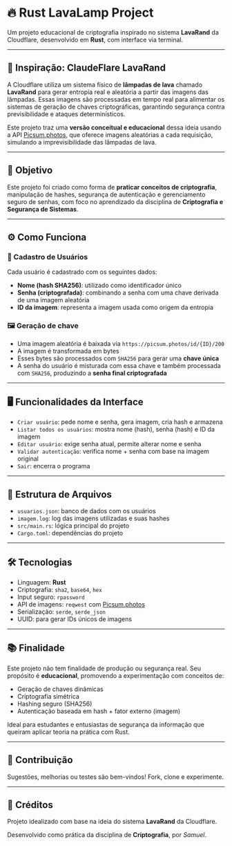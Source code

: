 # 🔥 Rust LavaLamp Project

Um projeto educacional de criptografia inspirado no sistema **LavaRand** da Cloudflare, desenvolvido em **Rust**, com interface via terminal.

---

## 🌋 Inspiração: ClaudeFlare LavaRand

A Cloudflare utiliza um sistema físico de **lâmpadas de lava** chamado **LavaRand** para gerar entropia real e aleatória a partir das imagens das lâmpadas. Essas imagens são processadas em tempo real para alimentar os sistemas de geração de chaves criptográficas, garantindo segurança contra previsibilidade e ataques determinísticos.

Este projeto traz uma **versão conceitual e educacional** dessa ideia usando a API [Picsum.photos](https://picsum.photos), que oferece imagens aleatórias a cada requisição, simulando a imprevisibilidade das lâmpadas de lava.

---

## 🧠 Objetivo

Este projeto foi criado como forma de **praticar conceitos de criptografia**, manipulação de hashes, segurança de autenticação e gerenciamento seguro de senhas, com foco no aprendizado da disciplina de **Criptografia e Segurança de Sistemas**.

---

## ⚙️ Como Funciona

### 🔐 Cadastro de Usuários

Cada usuário é cadastrado com os seguintes dados:

- **Nome (hash SHA256)**: utilizado como identificador único
- **Senha (criptografada)**: combinando a senha com uma chave derivada de uma imagem aleatória
- **ID da imagem**: representa a imagem usada como origem da entropia

### 🖼️ Geração de chave

- Uma imagem aleatória é baixada via `https://picsum.photos/id/{ID}/200`
- A imagem é transformada em bytes
- Esses bytes são processados com `SHA256` para gerar uma **chave única**
- A senha do usuário é misturada com essa chave e também processada com `SHA256`, produzindo a **senha final criptografada**

---

## 🖥️ Funcionalidades da Interface

- `Criar usuário`: pede nome e senha, gera imagem, cria hash e armazena
- `Listar todos os usuários`: mostra nome (hash), senha (hash) e ID da imagem
- `Editar usuário`: exige senha atual, permite alterar nome e senha
- `Validar autenticação`: verifica nome + senha com base na imagem original
- `Sair`: encerra o programa

---

## 📁 Estrutura de Arquivos

- `usuarios.json`: banco de dados com os usuários
- `imagem.log`: log das imagens utilizadas e suas hashes
- `src/main.rs`: lógica principal do projeto
- `Cargo.toml`: dependências do projeto

---

## 🛠️ Tecnologias

- Linguagem: **Rust**
- Criptografia: `sha2`, `base64`, `hex`
- Input seguro: `rpassword`
- API de imagens: `reqwest` com [Picsum.photos](https://picsum.photos)
- Serialização: `serde`, `serde_json`
- UUID: para gerar IDs únicos de imagens

---

## 📚 Finalidade

Este projeto não tem finalidade de produção ou segurança real. Seu propósito é **educacional**, promovendo a experimentação com conceitos de:

- Geração de chaves dinâmicas
- Criptografia simétrica
- Hashing seguro (SHA256)
- Autenticação baseada em hash + fator externo (imagem)

Ideal para estudantes e entusiastas de segurança da informação que queiram aplicar teoria na prática com Rust.

---

## 🤝 Contribuição

Sugestões, melhorias ou testes são bem-vindos! Fork, clone e experimente.

---

## 🧠 Créditos

Projeto idealizado com base na ideia do sistema **LavaRand** da Cloudflare.

Desenvolvido como prática da disciplina de **Criptografia**, por _Samuel_.
